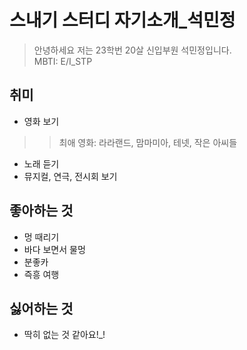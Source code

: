 # 스내기 스터디 자기소개_석민정
>  안녕하세요 저는 23학번 20살 신입부원 석민정입니다.\
>  MBTI: E/I_STP

## 취미
* 영화 보기
>> 최애 영화: 라라랜드, 맘마미아, 테넷, 작은 아씨들
* 노래 듣기
* 뮤지컬, 연극, 전시회 보기

## 좋아하는 것
+ 멍 때리기
+ 바다 보면서 물멍
+ 분좋카
+ 즉흥 여행

## 싫어하는 것
- 딱히 없는 것 같아요!_!
